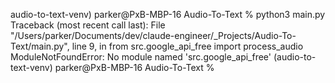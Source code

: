 audio-to-text-venv) parker@PxB-MBP-16 Audio-To-Text % python3 main.py
Traceback (most recent call last):
  File "/Users/parker/Documents/dev/claude-engineer/_Projects/Audio-To-Text/main.py", line 9, in <module>
    from src.google_api_free import process_audio
ModuleNotFoundError: No module named 'src.google_api_free'
(audio-to-text-venv) parker@PxB-MBP-16 Audio-To-Text % 
